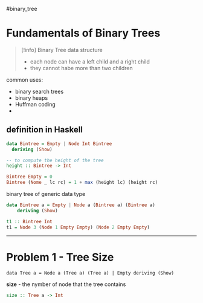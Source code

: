 #binary_tree 
# Fundamentals of Binary Trees

>[!info] Binary Tree
>data structure
>	- each node can have a left child and a right child
>	- they cannot habe more than two children

common uses:
- binary search trees
- binary heaps
- Huffman coding
- 
## definition in Haskell
```haskell
data Bintree = Empty | Node Int Bintree
  deriving (Show)

-- to compute the height of the tree
height :: Bintree -> Int

Bintree Empty = 0
Bintree (Nome _ lc rc) = 1 + max (height lc) (height rc)
```


binary tree of generic data type
```haskell
data Bintree a = Empty | Node a (Bintree a) (Bintree a)
	deriving (Show)

t1 :: Bintree Int
t1 = Node 3 (Node 1 Empty Empty) (Node 2 Empty Empty)
```


---
# Problem 1 - Tree Size
`data Tree a = Node a (Tree a) (Tree a) | Empty deriving (Show)`

**size** - the nymber of node that the tree contains

```haskell
size :: Tree a -> Int
```



















